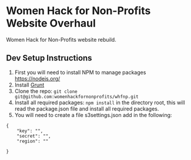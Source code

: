 # Women Hack for Non-Profits Website Overhaul
Women Hack for Non-Profits website rebuild.

## Dev Setup Instructions

1. First you will need to install NPM to manage packages https://nodejs.org/
2. Install [Grunt](http://gruntjs.com/getting-started)
3. Clone the repo: `git clone git@github.com:womenhackfornonprofits/whfnp.git`
4. Install all required packages:
	`npm install` 
	in the directory root, this will read the package.json file and install all required packages.
5. You will need to create a file s3settings.json add in the following:

```
{
    "key": "",
    "secret": "",
    "region": ""

}
```
